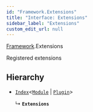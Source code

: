 ```yaml
---
id: "Framework.Extensions"
title: "Interface: Extensions"
sidebar_label: "Extensions"
custom_edit_url: null
---
```


[Framework](../modules/Framework.md).Extensions

Registered extensions

## Hierarchy

- [`Index`](../modules/Framework.md#index)<[`Module`](Module.md) \| [`Plugin`](Plugin.md)\>

  ↳ **`Extensions`**
